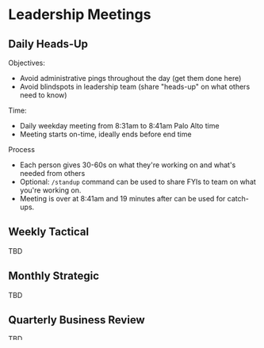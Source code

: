 # Leadership Meetings 

## Daily Heads-Up 

Objectives: 

- Avoid administrative pings throughout the day (get them done here) 
- Avoid blindspots in leadership team (share "heads-up" on what others need to know) 

Time: 

- Daily weekday meeting from 8:31am to 8:41am Palo Alto time
- Meeting starts on-time, ideally ends before end time 

Process

- Each person gives 30-60s on what they're working on and what's needed from others
- Optional: `/standup` command can be used to share FYIs to team on what you're working on.
- Meeting is over at 8:41am and 19 minutes after can be used for catch-ups. 

## Weekly Tactical 

TBD 

## Monthly Strategic 

TBD 

## Quarterly Business Review 

TBD 

## Board Meetings 

TBD 
